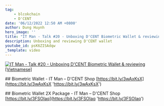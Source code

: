 ```yaml
---
tag:
    - blcokchain
    - D'CENT
date: '06/12/2022 12:50 AM +0800'
author: Dung Huynh
hero_image: ''
title: "IT Man - Talk #20 - Unboxing D'CENT Biometric Wallet & reviewing [Vietnamese]"
description: Unboxing and reviewing D'CENT wallet
youtube_id: psK6ZISAdqw
_template: video
---
```


[![IT Man - Talk #20 - Unboxing D'CENT Biometric Wallet & reviewing [Vietnamese]](https://i.ytimg.com/vi/psK6ZISAdqw/hqdefault.jpg)](https://www.youtube.com/watch?v=psK6ZISAdqw)

\## Biometric Wallet - IT Man – D'CENT Shop [https://bit.ly/3wAxKsX](https://bit.ly/3wAxKsX 'https://bit.ly/3wAxKsX')

\## Biometric Wallet 2X Package - IT Man – D'CENT Shop [https://bit.ly/3FSOIaq](https://bit.ly/3FSOIaq 'https://bit.ly/3FSOIaq')
